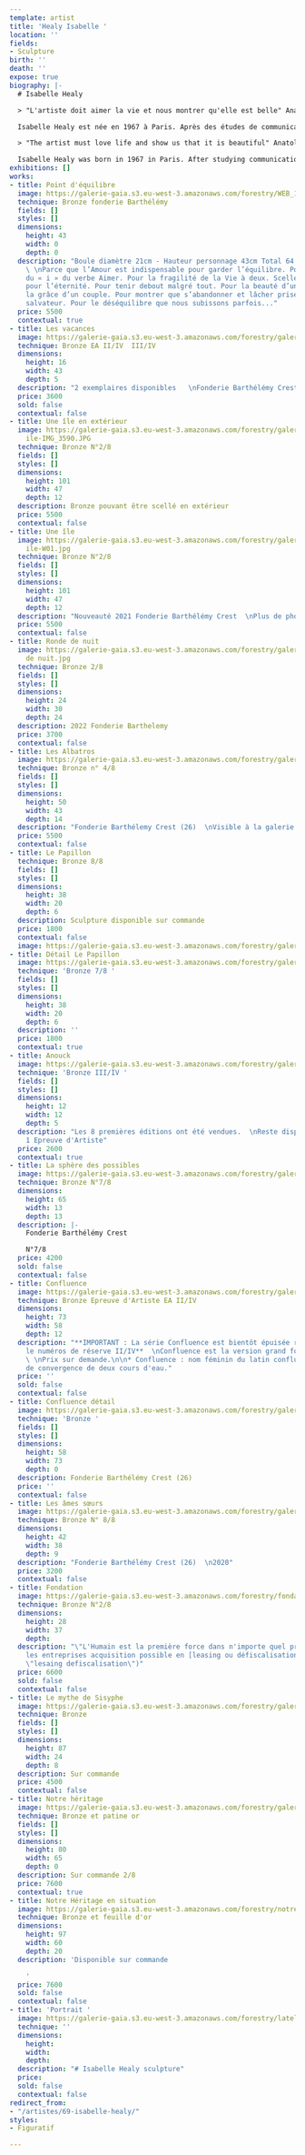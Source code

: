 ```yaml
---
template: artist
title: 'Healy Isabelle '
location: ''
fields:
- Sculpture
birth: ''
death: ''
expose: true
biography: |-
  # Isabelle Healy

  > "L'artiste doit aimer la vie et nous montrer qu'elle est belle" Anatole France

  Isabelle Healy est née en 1967 à Paris. Après des études de communication à l’ESCOM Lyon, elle devient attachée de presse dans des maisons de luxe, puis décoratrice d’intérieur pour l’agence Sublim’Home. En parallèle, de 1990 à 1997 elle a suivi des cours de dessin et de peinture à St Étienne dans l’atelier de Madame Véran. Puis, l'artiste va changer d'enseignant afin de découvrir de nouvelles approches, et s'orientera vers son nouveau maître, Serge Tziganov. Arrivée alors à Lyon en 2005, elle s’oriente vers le modelage de la terre, de la cire, la technique du bronze, et la sculpture. Elle passera huit ans à suivre des cours chez un sculpteur lyonnais. Au gré de son parcours, Isabelle vide sa besace de tout ce qui fait battre son cœur. Isabelle exprime dans ses sculptures la Joie de Vivre, l’énergie, la vitalité, le mouvement, l’élan de Vie, la fraternité et la grâce. “L’artiste doit aimer la Vie et nous montrer qu’elle est belle" dit Anatole France. Les liens universels tels que l’amour, l’enfance, l’amitié, la famille sont autant de thèmes qui lui sont chers, de formidables sources d’inspiration. Les pièces deviennent ainsi élégantes, graciles, habitées d’émotions. La facture contemporaine donne cette liberté nécessaire. Elle pratique une représentation des sentiments humains et des moments partagés au fil du temps qui passe.

  > "The artist must love life and show us that it is beautiful" Anatole France

  Isabelle Healy was born in 1967 in Paris. After studying communication at ESCOM Lyon, she became a press agent for luxury houses, then an interior designer for the Sublim'Home agency. At the same time, from 1990 to 1997, she took drawing and painting classes in St Etienne in Madame Véran's workshop. Then, the artist changed teachers in order to discover new approaches, and turned to her new master, Serge Tziganov. Arriving in Lyon in 2005, she turned to clay modeling, wax, bronze technique, and sculpture. She spent eight years taking classes with a sculptor in Lyon. Along the way, Isabelle empties her bag of everything that makes her heart beat. Isabelle expresses in her sculptures the Joy of Living, energy, vitality, movement, the impulse of Life, fraternity and grace. "The artist must love Life and show us that it is beautiful" said Anatole France. Universal things such as love, childhood, friendship, family are all themes that are dear to her, formidable sources of inspiration. The pieces thus become elegant, graceful, inhabited by emotions. The contemporary style gives this necessary freedom. She practices a representation of human feelings and shared moments as time passes.
exhibitions: []
works:
- title: Point d'équilibre
  image: https://galerie-gaia.s3.eu-west-3.amazonaws.com/forestry/WEB_1_point-dequilibre-©isabellehealy.jpg
  technique: Bronze fonderie Barthélémy
  fields: []
  styles: []
  dimensions:
    height: 43
    width: 0
    depth: 0
  description: "Boule diamètre 21cm - Hauteur personnage 43cm Total 64 cm hauteur
    \ \nParce que l’Amour est indispensable pour garder l’équilibre. Pour le point
    du « i » du verbe Aimer. Pour la fragilité de la Vie à deux. Sceller un baiser
    pour l’éternité. Pour tenir debout malgré tout. Pour la beauté d’un geste. Pour
    la grâce d’un couple. Pour montrer que s’abandonner et lâcher prise peut être
    salvateur. Pour le déséquilibre que nous subissons parfois..."
  price: 5500
  contextual: true
- title: Les vacances
  image: https://galerie-gaia.s3.eu-west-3.amazonaws.com/forestry/galerie-gaia-isabelle-healy-les-vacances.jpg
  technique: Bronze EA II/IV  III/IV
  dimensions:
    height: 16
    width: 43
    depth: 5
  description: "2 exemplaires disponibles   \nFonderie Barthélémy Crest (26)"
  price: 3600
  sold: false
  contextual: false
- title: Une île en extérieur
  image: https://galerie-gaia.s3.eu-west-3.amazonaws.com/forestry/galerie-gaia-isabelle-healy-une
    ile-IMG_3590.JPG
  technique: Bronze N°2/8
  fields: []
  styles: []
  dimensions:
    height: 101
    width: 47
    depth: 12
  description: Bronze pouvant être scellé en extérieur
  price: 5500
  contextual: false
- title: Une île
  image: https://galerie-gaia.s3.eu-west-3.amazonaws.com/forestry/galerie-gaia-isabelle-healy-une
    ile-W01.jpg
  technique: Bronze N°2/8
  fields: []
  styles: []
  dimensions:
    height: 101
    width: 47
    depth: 12
  description: "Nouveauté 2021 Fonderie Barthélémy Crest  \nPlus de photos sur demande"
  price: 5500
  contextual: false
- title: Ronde de nuit
  image: https://galerie-gaia.s3.eu-west-3.amazonaws.com/forestry/galerie-gaia-isabelle-healy-ronde
    de nuit.jpg
  technique: Bronze 2/8
  fields: []
  styles: []
  dimensions:
    height: 24
    width: 30
    depth: 24
  description: 2022 Fonderie Barthelemy
  price: 3700
  contextual: false
- title: Les Albatros
  image: https://galerie-gaia.s3.eu-west-3.amazonaws.com/forestry/galeriegaia_Healy_LesAlbatros_50x43x14.jpg
  technique: Bronze n° 4/8
  fields: []
  styles: []
  dimensions:
    height: 50
    width: 43
    depth: 14
  description: "Fonderie Barthélemy Crest (26)  \nVisible à la galerie "
  price: 5500
  contextual: false
- title: Le Papillon
  technique: Bronze 8/8
  fields: []
  styles: []
  dimensions:
    height: 38
    width: 20
    depth: 6
  description: Sculpture disponible sur commande
  price: 1800
  contextual: false
  image: https://galerie-gaia.s3.eu-west-3.amazonaws.com/forestry/galerie-gaia-isabelle-healy-papillon-face.JPG
- title: Détail Le Papillon
  image: https://galerie-gaia.s3.eu-west-3.amazonaws.com/forestry/galerie-gaia-LE_PAPILLON_©isabelle-healy-3.jpg
  technique: 'Bronze 7/8 '
  fields: []
  styles: []
  dimensions:
    height: 38
    width: 20
    depth: 6
  description: ''
  price: 1800
  contextual: true
- title: Anouck
  image: https://galerie-gaia.s3.eu-west-3.amazonaws.com/forestry/galerie-gaia-ANOUK_©isabelleheally.jpg
  technique: 'Bronze III/IV '
  fields: []
  styles: []
  dimensions:
    height: 12
    width: 12
    depth: 5
  description: "Les 8 premières éditions ont été vendues.  \nReste disponible seulement
    1 Epreuve d'Artiste"
  price: 2600
  contextual: true
- title: La sphère des possibles
  image: https://galerie-gaia.s3.eu-west-3.amazonaws.com/forestry/galerie-gaia-isabelle-healy-sphere-des-possibles.jpg
  technique: Bronze N°7/8
  dimensions:
    height: 65
    width: 13
    depth: 13
  description: |-
    Fonderie Barthélémy Crest

    N°7/8
  price: 4200
  sold: false
  contextual: false
- title: Confluence
  image: https://galerie-gaia.s3.eu-west-3.amazonaws.com/forestry/galeriegaia_healy_confluence_73x58.jpg
  technique: Bronze Epreuve d'Artiste EA II/IV
  dimensions:
    height: 73
    width: 58
    depth: 12
  description: "**IMPORTANT : La série Confluence est bientôt épuisée reste disponible
    le numéros de réserve II/IV**  \nConfluence est la version grand format de L'Envolée.
    \ \nPrix sur demande.\n\n* Confluence : nom féminin du latin confluencia. Point
    de convergence de deux cours d'eau."
  price: ''
  sold: false
  contextual: false
- title: Confluence détail
  image: https://galerie-gaia.s3.eu-west-3.amazonaws.com/forestry/galerie-gaia-isabelle-healy-confluence.png
  technique: 'Bronze '
  fields: []
  styles: []
  dimensions:
    height: 58
    width: 73
    depth: 0
  description: Fonderie Barthélémy Crest (26)
  price: ''
  contextual: false
- title: Les âmes sœurs
  image: https://galerie-gaia.s3.eu-west-3.amazonaws.com/forestry/galerie-gaia-isabelle-healy-les-ames-soeurs-laterales-h.jpg
  technique: Bronze N° 8/8
  dimensions:
    height: 42
    width: 38
    depth: 9
  description: "Fonderie Barthélémy Crest (26)  \n2020"
  price: 3200
  contextual: false
- title: Fondation
  image: https://galerie-gaia.s3.eu-west-3.amazonaws.com/forestry/fondation.jpg
  technique: Bronze N°2/8
  dimensions:
    height: 28
    width: 37
    depth: 
  description: "\"L'Humain est la première force dans n'importe quel projet\"  \nPour
    les entreprises acquisition possible en [leasing ou défiscalisation](https://galeriegaia.fr/about/art-et-fiscalite/
    \"lesaing defiscalisation\")"
  price: 6600
  sold: false
  contextual: false
- title: Le mythe de Sisyphe
  image: https://galerie-gaia.s3.eu-west-3.amazonaws.com/forestry/galerie-gaia-isabelle-healy-myhte-sisyphe.png
  technique: Bronze
  fields: []
  styles: []
  dimensions:
    height: 87
    width: 24
    depth: 8
  description: Sur commande
  price: 4500
  contextual: false
- title: Notre héritage
  image: https://galerie-gaia.s3.eu-west-3.amazonaws.com/forestry/galerie-gaia-isabelle-healy-notre-heritage-seul.png
  technique: Bronze et patine or
  fields: []
  styles: []
  dimensions:
    height: 80
    width: 65
    depth: 0
  description: Sur commande 2/8
  price: 7600
  contextual: true
- title: Notre Héritage en situation
  image: https://galerie-gaia.s3.eu-west-3.amazonaws.com/forestry/notre-heritage.jpg
  technique: Bronze et feuille d'or
  dimensions:
    height: 97
    width: 60
    depth: 20
  description: 'Disponible sur commande

    '
  price: 7600
  sold: false
  contextual: false
- title: 'Portrait '
  image: https://galerie-gaia.s3.eu-west-3.amazonaws.com/forestry/latelier-a-la-croix-rousse-a-lyon.jpg
  technique: ''
  dimensions:
    height: 
    width: 
    depth: 
  description: "# Isabelle Healy sculpture"
  price: 
  sold: false
  contextual: false
redirect_from:
- "/artistes/69-isabelle-healy/"
styles:
- Figuratif

---
```

